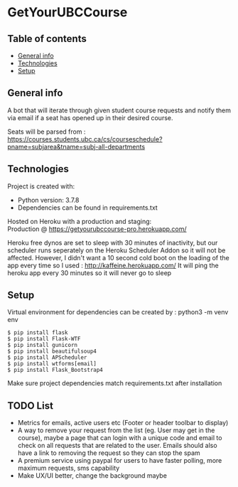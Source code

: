 # GetYourUBCCourse

## Table of contents
* [General info](#general-info)
* [Technologies](#technologies)
* [Setup](#setup)

## General info
A bot that will iterate through given student course requests and notify them via email if a seat has opened up
in their desired course.

Seats will be parsed from :  
https://courses.students.ubc.ca/cs/courseschedule?pname=subjarea&tname=subj-all-departments
	
## Technologies
Project is created with:
* Python version: 3.7.8
* Dependencies can be found in requirements.txt

Hosted on Heroku with a production and staging:  
Production @ https://getyourubccourse-pro.herokuapp.com/  

Heroku free dynos are set to sleep with 30 minutes of inactivity, but our scheduler runs seperately on the Heroku Scheduler Addon so it will not be affected.
However, I didn't want a 10 second cold boot on the loading of the app every time so I used : http://kaffeine.herokuapp.com/ 
It will ping the heroku app every 30 minutes so it will never go to sleep

	
## Setup
Virtual environment for dependencies can be created by : python3 -m venv env

```
$ pip install flask
$ pip install Flask-WTF
$ pip install gunicorn
$ pip install beautifulsoup4
$ pip install APScheduler
$ pip install wtforms[email]
$ pip install Flask_Bootstrap4
```

Make sure project dependencies match requirements.txt after installation

## TODO List
- Metrics for emails, active users etc (Footer or header toolbar to display)
- A way to remove your request from the list (eg. User may get in the course), maybe a page that can login with a unique code and email to check on
 all requests that are related to the user. Emails should also have a link to removing the request so they can stop the spam
- A premium service using paypal for users to have faster polling, more maximum requests, sms capability
- Make UX/UI better, change the background maybe

